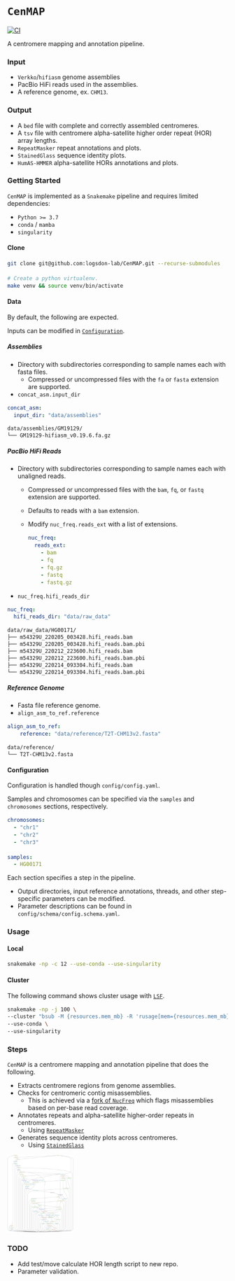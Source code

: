 # `CenMAP`
[![CI](https://github.com/logsdon-lab/hgsvc3/actions/workflows/main.yml/badge.svg)](https://github.com/logsdon-lab/hgsvc3/actions/workflows/main.yml)

A centromere mapping and annotation pipeline.

### Input
* `Verkko`/`hifiasm` genome assemblies
* PacBio HiFi reads used in the assemblies.
* A reference genome, ex. `CHM13`.

### Output
* A `bed` file with complete and correctly assembled centromeres.
* A `tsv` file with centromere alpha-satellite higher order repeat (HOR) array lengths.
* `RepeatMasker` repeat annotations and plots.
* `StainedGlass` sequence identity plots.
* `HumAS-HMMER` alpha-satellite HORs annotations and plots.

### Getting Started
`CenMAP` is implemented as a `Snakemake` pipeline and requires limited dependencies:
* `Python >= 3.7`
* `conda` / `mamba`
* `singularity`

#### Clone
```bash
git clone git@github.com:logsdon-lab/CenMAP.git --recurse-submodules

# Create a python virtualenv.
make venv && source venv/bin/activate
```

#### Data
By default, the following are expected.

Inputs can be modified in [`Configuration`](#configuration).

##### Assemblies
* Directory with subdirectories corresponding to sample names each with fasta files.
  * Compressed or uncompressed files with the `fa` or `fasta` extension are supported.
* `concat_asm.input_dir`

```yaml
concat_asm:
  input_dir: "data/assemblies"
```
```
data/assemblies/GM19129/
└── GM19129-hifiasm_v0.19.6.fa.gz
```

##### PacBio HiFi Reads
* Directory with subdirectories corresponding to sample names each with unaligned reads.
  * Compressed or uncompressed files with the `bam`, `fq`, or `fastq` extension are supported.
  * Defaults to reads with a `bam` extension.
  * Modify `nuc_freq.reads_ext` with a list of extensions.

    ```yaml
    nuc_freq:
      reads_ext:
        - bam
        - fq
        - fq.gz
        - fastq
        - fastq.gz
    ```


* `nuc_freq.hifi_reads_dir`

```yaml
nuc_freq:
  hifi_reads_dir: "data/raw_data"
```
```
data/raw_data/HG00171/
├── m54329U_220205_003428.hifi_reads.bam
├── m54329U_220205_003428.hifi_reads.bam.pbi
├── m54329U_220212_223600.hifi_reads.bam
├── m54329U_220212_223600.hifi_reads.bam.pbi
├── m54329U_220214_093304.hifi_reads.bam
└── m54329U_220214_093304.hifi_reads.bam.pbi
```

##### Reference Genome
* Fasta file reference genome.
* `align_asm_to_ref.reference`

```yaml
align_asm_to_ref:
    reference: "data/reference/T2T-CHM13v2.fasta"
```
```
data/reference/
└── T2T-CHM13v2.fasta
```

#### Configuration
Configuration is handled though `config/config.yaml`.

Samples and chromosomes can be specified via the `samples` and `chromosomes` sections, respectively.
```yaml
chromosomes:
  - "chr1"
  - "chr2"
  - "chr3"

samples:
  - HG00171
```

Each section specifies a step in the pipeline.
* Output directories, input reference annotations, threads, and other step-specific parameters can be modified.
* Parameter descriptions can be found in `config/schema/config.schema.yaml`.

### Usage

#### Local
```bash
snakemake -np -c 12 --use-conda --use-singularity
```

#### Cluster
The following command shows cluster usage with [`LSF`](https://www.ibm.com/docs/en/spectrum-lsf/10.1.0?topic=overview-lsf-introduction).

```bash
snakemake -np -j 100 \
--cluster "bsub -M {resources.mem_mb} -R 'rusage[mem={resources.mem_mb}]' -n {threads} -o /dev/null" \
--use-conda \
--use-singularity
```

### Steps
`CenMAP` is a centromere mapping and annotation pipeline that does the following.
* Extracts centromere regions from genome assemblies.
* Checks for centromeric contig misassemblies.
    * This is achieved via a [fork of `NucFreq`](https://github.com/logsdon-lab/CenMAP) which flags misassemblies based on per-base read coverage.
* Annotates repeats and alpha-satellite higher-order repeats in centromeres.
    * Using [`RepeatMasker`](https://github.com/rmhubley/RepeatMasker)
* Generates sequence identity plots across centromeres.
    * Using [`StainedGlass`](https://github.com/mrvollger/StainedGlass)

<img src="docs/rulegraph.svg" width="30%" />

### TODO
* Add test/move calculate HOR length script to new repo.
* Parameter validation.

